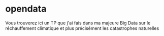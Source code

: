 # opendata
Vous trouverez ici un TP que j'ai fais dans ma majeure Big Data sur le réchauffement climatique et plus précisément les catastrophes naturelles 
